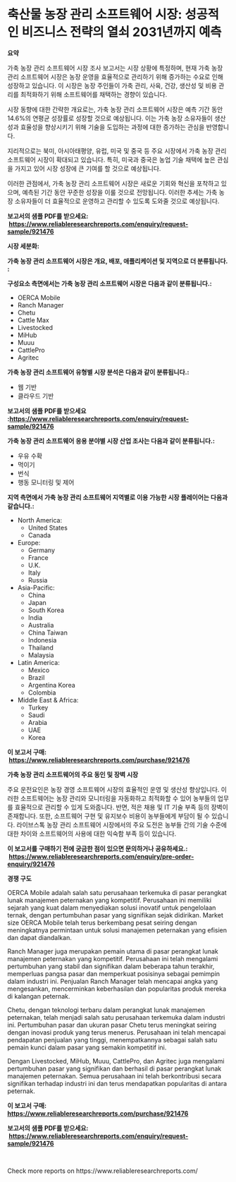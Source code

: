 <p><h1>축산물 농장 관리 소프트웨어 시장: 성공적인 비즈니스 전략의 열쇠 2031년까지 예측</h1></p><p><strong>요약</strong></p>
<p><p>가축 농장 관리 소프트웨어 시장 조사 보고서는 시장 상황에 특정하며, 현재 가축 농장 관리 소프트웨어 시장은 농장 운영을 효율적으로 관리하기 위해 증가하는 수요로 인해 성장하고 있습니다. 이 시장은 농장 주인들이 가축 관리, 사육, 건강, 생산성 및 비용 관리를 최적화하기 위해 소프트웨어를 채택하는 경향이 있습니다.</p><p>시장 동향에 대한 간략한 개요로는, 가축 농장 관리 소프트웨어 시장은 예측 기간 동안 14.6%의 연평균 성장률로 성장할 것으로 예상됩니다. 이는 가축 농장 소유자들이 생산성과 효율성을 향상시키기 위해 기술을 도입하는 과정에 대한 증가하는 관심을 반영합니다.</p><p>지리적으로는 북미, 아시아태평양, 유럽, 미국 및 중국 등 주요 시장에서 가축 농장 관리 소프트웨어 시장이 확대되고 있습니다. 특히, 미국과 중국은 농업 기술 채택에 높은 관심을 가지고 있어 시장 성장에 큰 기여를 할 것으로 예상됩니다.</p><p>이러한 관점에서, 가축 농장 관리 소프트웨어 시장은 새로운 기회와 혁신을 포착하고 있으며, 예측된 기간 동안 꾸준한 성장을 이룰 것으로 전망됩니다. 이러한 추세는 가축 농장 소유자들이 더 효율적으로 운영하고 관리할 수 있도록 도와줄 것으로 예상됩니다.</p></p>
<p><strong>보고서의 샘플 PDF를 받으세요: &nbsp;<a href="https://www.reliableresearchreports.com/enquiry/request-sample/921476">https://www.reliableresearchreports.com/enquiry/request-sample/921476</a></strong></p>
<p><strong>시장 세분화:</strong></p>
<p><strong> 가축 농장 관리 소프트웨어 시장은 개요, 배포, 애플리케이션 및 지역으로 더 분류됩니다. :</strong></p>
<p><strong>구성요소 측면에서는 가축 농장 관리 소프트웨어 시장은 다음과 같이 분류됩니다.:</strong></p>
<p><ul><li>OERCA Mobile</li><li>Ranch Manager</li><li>Chetu</li><li>Cattle Max</li><li>Livestocked</li><li>MiHub</li><li>Muuu</li><li>CattlePro</li><li>Agritec</li></ul></p>
<p><strong> 가축 농장 관리 소프트웨어 유형별 시장 분석은 다음과 같이 분류됩니다.:</strong></p>
<p><ul><li>웹 기반</li><li>클라우드 기반</li></ul></p>
<p><strong>보고서의 샘플 PDF를 받으세요 :<a href="https://www.reliableresearchreports.com/enquiry/request-sample/921476">https://www.reliableresearchreports.com/enquiry/request-sample/921476</a></strong></p>
<p><strong> 가축 농장 관리 소프트웨어 응용 분야별 시장 산업 조사는 다음과 같이 분류됩니다.:</strong></p>
<p><ul><li>우유 수확</li><li>먹이기</li><li>번식</li><li>행동 모니터링 및 제어</li></ul></p>
<p><strong>지역 측면에서 가축 농장 관리 소프트웨어 지역별로 이용 가능한 시장 플레이어는 다음과 같습니다.:</strong></p>
<p><ul>
    <li>
        North America:
        <ul>
            <li>United States</li>
            <li>Canada</li>
        </ul>
    </li>
    <li>
        Europe:
        <ul>
            <li>Germany</li>
            <li>France</li>
            <li>U.K.</li>
            <li>Italy</li>
            <li>Russia</li>
        </ul>
    </li>
    <li>
        Asia-Pacific:
        <ul>
            <li>China</li>
            <li>Japan</li>
            <li>South Korea</li>
            <li>India</li>
            <li>Australia</li>
            <li>China Taiwan</li>
            <li>Indonesia</li>
            <li>Thailand</li>
            <li>Malaysia</li>
        </ul>
    </li>
    <li>
        Latin America:
        <ul>
            <li>Mexico</li>
            <li>Brazil</li>
            <li>Argentina Korea</li>
            <li>Colombia</li>
        </ul>
    </li>
    <li>
        Middle East & Africa:
        <ul>
            <li>Turkey</li>
            <li>Saudi</li>
            <li>Arabia</li>
            <li>UAE</li>
            <li>Korea</li>
        </ul>
    </li>
    </ul></p>
<p><strong>이 보고서 구매: &nbsp;<a href="https://www.reliableresearchreports.com/purchase/921476">https://www.reliableresearchreports.com/purchase/921476</a></strong></p>
<p><strong>가축 농장 관리 소프트웨어의 주요 동인 및 장벽 시장</strong></p>
<p><p>주요 운전요인은 농장 경영 소프트웨어 시장의 효율적인 운영 및 생산성 향상입니다. 이러한 소프트웨어는 농장 관리와 모니터링을 자동화하고 최적화할 수 있어 농부들의 업무를 효율적으로 관리할 수 있게 도와줍니다. 반면, 적은 채용 및 IT 기술 부족 등의 장벽이 존재합니다. 또한, 소프트웨어 구현 및 유지보수 비용이 농부들에게 부담이 될 수 있습니다. 라이브스톡 농장 관리 소프트웨어 시장에서의 주요 도전은 농부들 간의 기술 수준에 대한 차이와 소프트웨어의 사용에 대한 익숙함 부족 등이 있습니다.</p></p>
<p><strong>이 보고서를 구매하기 전에 궁금한 점이 있으면 문의하거나 공유하세요.: &nbsp;<a href="https://www.reliableresearchreports.com/enquiry/pre-order-enquiry/921476">https://www.reliableresearchreports.com/enquiry/pre-order-enquiry/921476</a></strong></p>
<p><strong>경쟁 구도</strong></p>
<p><p>OERCA Mobile adalah salah satu perusahaan terkemuka di pasar perangkat lunak manajemen peternakan yang kompetitif. Perusahaan ini memiliki sejarah yang kuat dalam menyediakan solusi inovatif untuk pengelolaan ternak, dengan pertumbuhan pasar yang signifikan sejak didirikan. Market size OERCA Mobile telah terus berkembang pesat seiring dengan meningkatnya permintaan untuk solusi manajemen peternakan yang efisien dan dapat diandalkan.</p><p>Ranch Manager juga merupakan pemain utama di pasar perangkat lunak manajemen peternakan yang kompetitif. Perusahaan ini telah mengalami pertumbuhan yang stabil dan signifikan dalam beberapa tahun terakhir, memperluas pangsa pasar dan memperkuat posisinya sebagai pemimpin dalam industri ini. Penjualan Ranch Manager telah mencapai angka yang mengesankan, mencerminkan keberhasilan dan popularitas produk mereka di kalangan peternak.</p><p>Chetu, dengan teknologi terbaru dalam perangkat lunak manajemen peternakan, telah menjadi salah satu perusahaan terkemuka dalam industri ini. Pertumbuhan pasar dan ukuran pasar Chetu terus meningkat seiring dengan inovasi produk yang terus menerus. Perusahaan ini telah mencapai pendapatan penjualan yang tinggi, menempatkannya sebagai salah satu pemain kunci dalam pasar yang semakin kompetitif ini.</p><p>Dengan Livestocked, MiHub, Muuu, CattlePro, dan Agritec juga mengalami pertumbuhan pasar yang signifikan dan berhasil di pasar perangkat lunak manajemen peternakan. Semua perusahaan ini telah berkontribusi secara signifikan terhadap industri ini dan terus mendapatkan popularitas di antara peternak.</p></p>
<p><strong>이 보고서 구매: &nbsp; <a href="https://www.reliableresearchreports.com/purchase/921476">https://www.reliableresearchreports.com/purchase/921476</a></strong></p>
<p><strong>보고서의 샘플 PDF를 받으세요: &nbsp;<a href="https://www.reliableresearchreports.com/enquiry/request-sample/921476">https://www.reliableresearchreports.com/enquiry/request-sample/921476</a></strong><strong></strong></p>
<p>&nbsp;</p>
<p>Check more reports on https://www.reliableresearchreports.com/</p>